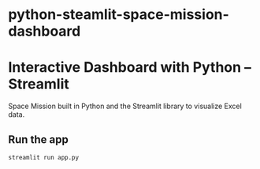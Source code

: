 # python-steamlit-space-mission-dashboard

# Interactive Dashboard with Python – Streamlit

Space Mission built in Python and the Streamlit library to visualize Excel data.

## Run the app
```Terminal
streamlit run app.py
